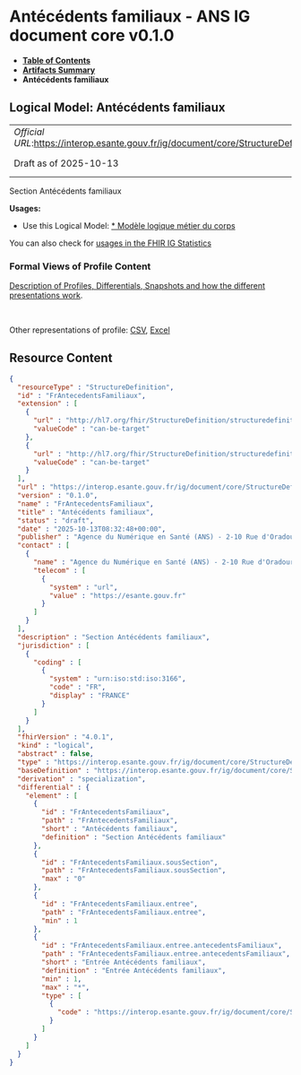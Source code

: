 # Antécédents familiaux - ANS IG document core v0.1.0

* [**Table of Contents**](toc.md)
* [**Artifacts Summary**](artifacts.md)
* **Antécédents familiaux**

## Logical Model: Antécédents familiaux 

| | |
| :--- | :--- |
| *Official URL*:https://interop.esante.gouv.fr/ig/document/core/StructureDefinition/FrAntecedentsFamiliaux | *Version*:0.1.0 |
| Draft as of 2025-10-13 | *Computable Name*:FrAntecedentsFamiliaux |

 
Section Antécédents familiaux 

**Usages:**

* Use this Logical Model: [* Modèle logique métier du corps](StructureDefinition-CorpsDocument.md)

You can also check for [usages in the FHIR IG Statistics](https://packages2.fhir.org/xig/ans.document.fr.core|current/StructureDefinition/FrAntecedentsFamiliaux)

### Formal Views of Profile Content

 [Description of Profiles, Differentials, Snapshots and how the different presentations work](http://build.fhir.org/ig/FHIR/ig-guidance/readingIgs.html#structure-definitions). 

 

Other representations of profile: [CSV](StructureDefinition-FrAntecedentsFamiliaux.csv), [Excel](StructureDefinition-FrAntecedentsFamiliaux.xlsx) 



## Resource Content

```json
{
  "resourceType" : "StructureDefinition",
  "id" : "FrAntecedentsFamiliaux",
  "extension" : [
    {
      "url" : "http://hl7.org/fhir/StructureDefinition/structuredefinition-type-characteristics",
      "valueCode" : "can-be-target"
    },
    {
      "url" : "http://hl7.org/fhir/StructureDefinition/structuredefinition-type-characteristics",
      "valueCode" : "can-be-target"
    }
  ],
  "url" : "https://interop.esante.gouv.fr/ig/document/core/StructureDefinition/FrAntecedentsFamiliaux",
  "version" : "0.1.0",
  "name" : "FrAntecedentsFamiliaux",
  "title" : "Antécédents familiaux",
  "status" : "draft",
  "date" : "2025-10-13T08:32:48+00:00",
  "publisher" : "Agence du Numérique en Santé (ANS) - 2-10 Rue d'Oradour-sur-Glane, 75015 Paris",
  "contact" : [
    {
      "name" : "Agence du Numérique en Santé (ANS) - 2-10 Rue d'Oradour-sur-Glane, 75015 Paris",
      "telecom" : [
        {
          "system" : "url",
          "value" : "https://esante.gouv.fr"
        }
      ]
    }
  ],
  "description" : "Section Antécédents familiaux",
  "jurisdiction" : [
    {
      "coding" : [
        {
          "system" : "urn:iso:std:iso:3166",
          "code" : "FR",
          "display" : "FRANCE"
        }
      ]
    }
  ],
  "fhirVersion" : "4.0.1",
  "kind" : "logical",
  "abstract" : false,
  "type" : "https://interop.esante.gouv.fr/ig/document/core/StructureDefinition/FrAntecedentsFamiliaux",
  "baseDefinition" : "https://interop.esante.gouv.fr/ig/document/core/StructureDefinition/Section",
  "derivation" : "specialization",
  "differential" : {
    "element" : [
      {
        "id" : "FrAntecedentsFamiliaux",
        "path" : "FrAntecedentsFamiliaux",
        "short" : "Antécédents familiaux",
        "definition" : "Section Antécédents familiaux"
      },
      {
        "id" : "FrAntecedentsFamiliaux.sousSection",
        "path" : "FrAntecedentsFamiliaux.sousSection",
        "max" : "0"
      },
      {
        "id" : "FrAntecedentsFamiliaux.entree",
        "path" : "FrAntecedentsFamiliaux.entree",
        "min" : 1
      },
      {
        "id" : "FrAntecedentsFamiliaux.entree.antecedentsFamiliaux",
        "path" : "FrAntecedentsFamiliaux.entree.antecedentsFamiliaux",
        "short" : "Entrée Antécédents familiaux",
        "definition" : "Entrée Antécédents familiaux",
        "min" : 1,
        "max" : "*",
        "type" : [
          {
            "code" : "https://interop.esante.gouv.fr/ig/document/core/StructureDefinition/FrAntecedentsFamiliauxEntry"
          }
        ]
      }
    ]
  }
}

```
